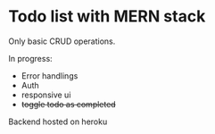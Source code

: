 # Todo list with MERN stack
<p>Only basic CRUD operations.</p>

<p>In progress:</p>
<ul>
  <li>Error handlings</li>
  <li>Auth</li>
  <li>responsive ui</li>
  <li><del>toggle todo as completed</del></li>
 </ul>

<p>Backend hosted on heroku</p>
